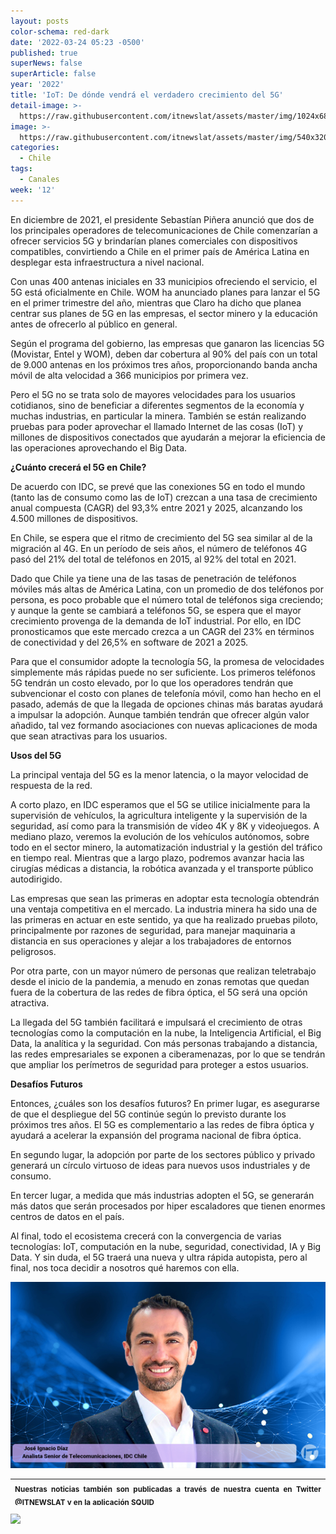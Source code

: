 ```yaml
---
layout: posts
color-schema: red-dark
date: '2022-03-24 05:23 -0500'
published: true
superNews: false
superArticle: false
year: '2022'
title: 'IoT: De dónde vendrá el verdadero crecimiento del 5G'
detail-image: >-
  https://raw.githubusercontent.com/itnewslat/assets/master/img/1024x680/jose-diaz-g.jpg
image: >-
  https://raw.githubusercontent.com/itnewslat/assets/master/img/540x320/jose-diaz-p.jpg
categories:
  - Chile
tags:
  - Canales
week: '12'
---
```

En diciembre de 2021, el presidente Sebastían Piñera anunció que dos de los principales operadores de telecomunicaciones de Chile comenzarían a ofrecer servicios 5G y brindarían planes comerciales con dispositivos compatibles, convirtiendo a Chile en el primer país de América Latina en desplegar esta infraestructura a nivel nacional.
 
Con unas 400 antenas iniciales en 33 municipios ofreciendo el servicio, el 5G está oficialmente en Chile. WOM ha anunciado planes para lanzar el 5G en el primer trimestre del año, mientras que Claro ha dicho que planea centrar sus planes de 5G en las empresas, el sector minero y la educación antes de ofrecerlo al público en general.
 
Según el programa del gobierno, las empresas que ganaron las licencias 5G (Movistar, Entel y WOM), deben dar cobertura al 90% del país con un total de 9.000 antenas en los próximos tres años, proporcionando banda ancha móvil de alta velocidad a 366 municipios por primera vez.
 
Pero el 5G no se trata solo de mayores velocidades para los usuarios cotidianos, sino de beneficiar a diferentes segmentos de la economía y muchas industrias, en particular la minera. También se están realizando pruebas para poder aprovechar el llamado Internet de las cosas (IoT) y millones de dispositivos conectados que ayudarán a mejorar la eficiencia de las operaciones aprovechando el Big Data.
 
**¿Cuánto crecerá el 5G en Chile?**
 
De acuerdo con IDC, se prevé que las conexiones 5G en todo el mundo (tanto las de consumo como las de IoT) crezcan a una tasa de crecimiento anual compuesta (CAGR) del 93,3% entre 2021 y 2025, alcanzando los 4.500 millones de dispositivos.
 
En Chile, se espera que el ritmo de crecimiento del 5G sea similar al de la migración al 4G. En un período de seis años, el número de teléfonos 4G pasó del 21% del total de teléfonos en 2015, al 92% del total en 2021.
 
Dado que Chile ya tiene una de las tasas de penetración de teléfonos móviles más altas de América Latina, con un promedio de dos teléfonos por persona, es poco probable que el número total de teléfonos siga creciendo; y aunque la gente se cambiará a teléfonos 5G, se espera que el mayor crecimiento provenga de la demanda de IoT industrial. Por ello, en IDC pronosticamos que este mercado crezca a un CAGR del 23% en términos de conectividad y del 26,5% en software de 2021 a 2025.
 
Para que el consumidor adopte la tecnología 5G, la promesa de velocidades simplemente más rápidas puede no ser suficiente. Los primeros teléfonos 5G tendrán un costo elevado, por lo que los operadores tendrán que subvencionar el costo con planes de telefonía móvil, como han hecho en el pasado, además de que la llegada de opciones chinas más baratas ayudará a impulsar la adopción. Aunque también tendrán que ofrecer algún valor añadido, tal vez formando asociaciones con nuevas aplicaciones de moda que sean atractivas para los usuarios.
 
**Usos del 5G** 
 
La principal ventaja del 5G es la menor latencia, o la mayor velocidad de respuesta de la red.
 
A corto plazo, en IDC esperamos que el 5G se utilice inicialmente para la supervisión de vehículos, la agricultura inteligente y la supervisión de la seguridad, así como para la transmisión de vídeo 4K y 8K y videojuegos. A mediano plazo, veremos la evolución de los vehículos autónomos, sobre todo en el sector minero, la automatización industrial y la gestión del tráfico en tiempo real. Mientras que a largo plazo, podremos avanzar hacia las cirugías médicas a distancia, la robótica avanzada y el transporte público autodirigido.
 
Las empresas que sean las primeras en adoptar esta tecnología obtendrán una ventaja competitiva en el mercado. La industria minera ha sido una de las primeras en actuar en este sentido, ya que ha realizado pruebas piloto, principalmente por razones de seguridad, para manejar maquinaria a distancia en sus operaciones y alejar a los trabajadores de entornos peligrosos. 
 
Por otra parte, con un mayor número de personas que realizan teletrabajo desde el inicio de la pandemia, a menudo en zonas remotas que quedan fuera de la cobertura de las redes de fibra óptica, el 5G será una opción atractiva.
 
La llegada del 5G también facilitará e impulsará el crecimiento de otras tecnologías como la computación en la nube, la Inteligencia Artificial, el Big Data, la analítica y la seguridad. Con más personas trabajando a distancia, las redes empresariales se exponen a ciberamenazas, por lo que se tendrán que ampliar los perímetros de seguridad para proteger a estos usuarios.
 
**Desafíos Futuros**
 
Entonces, ¿cuáles son los desafíos futuros? En primer lugar, es asegurarse de que el despliegue del 5G continúe según lo previsto durante los próximos tres años. El 5G es complementario a las redes de fibra óptica y ayudará a acelerar la expansión del programa nacional de fibra óptica.
 
En segundo lugar, la adopción por parte de los sectores público y privado generará un círculo virtuoso de ideas para nuevos usos industriales y de consumo.
 
En tercer lugar, a medida que más industrias adopten el 5G, se generarán más datos que serán procesados por hiper escaladores que tienen enormes centros de datos en el país.
 
Al final, todo el ecosistema crecerá con la convergencia de varias tecnologías: IoT, computación en la nube, seguridad, conectividad, IA y Big Data. Y sin duda, el 5G traerá una nueva y ultra rápida autopista, pero al final, nos toca decidir a nosotros qué haremos con ella.

![](https://raw.githubusercontent.com/itnewslat/assets/master/img/540x320/jose-diaz-p.jpg)

<table style="height: 42px;" width="569">
<tbody>
<tr>
<td style="text-align: justify;"><sub><strong>Nuestras noticias también son publicadas a través de nuestra cuenta en Twitter <a href="https://twitter.com/itnewslat?lang=es">@ITNEWSLAT</a> y en la aplicación <a href="https://squidapp.co/en/">SQUID</a></strong></sub></td>
</tr>
</tbody>
</table>

<img src="https://tracker.metricool.com/c3po.jpg?hash=56f88a41e39ab42c063cc51676587a04"/>